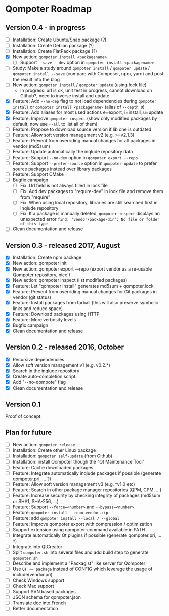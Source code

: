 Qompoter Roadmap
================

Version 0.4 - in progress
-----------

* [ ] Installation: Create Ubuntu/Snap package (?)
* [ ] Installation: Create Debian package (?)
* [ ] Installation: Create FlatPack package (?)
* [x] New action: `qompoter install <packagename>`
  * [ ] Support `--save --dev` option in `qompoter install <packagename>`
* [ ] Study: Make a study around `qompoter install` / `qompoter update` / `qompoter install --save` (compare with Composer, npm, yarn) and post the result into the blog
* [ ] New action: `qompoter install` / `qompoter update` (using lock file)
  * In progress: url is ok, unit test in progress, cannot download on Github?, need to inverse install and update
* [x] Feature: Add `--no-dep` flag to not load dependencies during `qompoter install` or `qompoter install <packagename>` (alias of `--depth 0`)
* [x] Feature: Add aliases for most used actions e=export, i=install, u=update
* [x] Feature: Improve `qompoter inspect` (show only modified packages by default, now use `--all` to list all of them)
* [ ] Feature: Propose to download source version if lib one is outdated
* [ ] Feature: Allow soft version management v2 (e.g. >=v2.1.3)
* [ ] Feature: Prevent from overriding manual changes for all packages in vendor (md5sum)
* [ ] Feature: Update automatically the inqlude repository data
* [ ] Feature: Support `--no-dev` option in `qompoter export --repo`
* [ ] Feature: Support `--prefer-source` option in `qompoter update` to prefer source packages instead over library packages
* [ ] Feature: Support CMake
* [ ] Bugfix campaign
  * [ ] Fix: Url field is not always filled in lock file
  * [ ] Fix: Add dev packages to "require-dev" in lock file and remove them from "require"
  * [ ] Fix: When using local repository, libraries are still searched first in Inqlude repository
  * [ ] Fix: If a package is manually deleted, `qompoter inspect` displays an unexpected error `find: ‘vendor/package-dir’: No file or folder of this type`
* [ ] Clean documentation and release

Version 0.3 - released 2017, August
-----------

* [x] Installation: Create npm package
* [x] New action: qompoter init
* [x] New action: qompoter export --repo (export vendor as a re-usable Qompoter repository, nice!)
* [x] New action: qompoter inspect (list modified packages)
* [x] Feature: Let "qompoter install" generates md5sum + qompoter.lock
* [x] Feature: Prevent from overriding manual changes for Git packages in vendor (git status)
* [x] Feature: Install packages from tarball (this will also preserve symbolic links and reduce space)
* [x] Feature: Download packages using HTTP
* [x] Feature: More verbosity levels
* [x] Bugfix campaign
* [x] Clean documentation and release

Version 0.2 - released 2016, October
-----------

* [x] Recursive dependencies
* [x] Allow soft version management v1 (e.g. v0.2.\*)
* [x] Search in the inqlude repository
* [x] Create auto-completion script
* [x] Add "--no-qompote" flag
* [x] Clean documentation and release

Version 0.1
-----------

Proof of concept.

Plan for future
-----------

* [ ] New action: `qompoter release`
* [ ] Installation: Create other Linux package
* [ ] Installation: `qompoter self-update` (from Github)
* [ ] Installation: install Qompoter though the "Qt Maintenance Tool"
* [ ] Feature: Cache downloaded packages
* [ ] Feature: Integrate automatically inqlude packages if possible (generate qompoter.pri, ... ?)
* [ ] Feature: Allow soft version management v3 (e.g. ^v1.0 etc)
* [ ] Feature: Search in other package manager repositories (QPM, CPM, ...)
* [ ] Feature: Increase security by checking integrity of packages (md5sum or SHA1, SHA-256, ...)
* [ ] Feature: Support `--force=<number>` and `--bypass=<number>`
* [ ] Feature: `qompoter install --repo vendor.zip`
* [ ] Feature: add `qompoter install --local / --global`
* [ ] Feature: Improve qompoter export with compression / optimization
* [ ] Support extension using qompoter-command available in PATH
* [ ] Integrate automatically Qt plugins if possible (generate qompoter.pri, ... ?)
* [ ] Integrate into QtCreator
* [ ] Split `qompoter.sh` into several files and add build step to generate `qompoter.sh`
* [ ] Describe and implement a "Packagist" like server for Qompoter
* [ ] Use `QT += package` instead of CONFIG which leverage the usage of include(vendor.pri)
* [ ] Check Windows support
* [ ] Check Mac support
* [ ] Support SVN based packages
* [ ] JSON schema for qompoter.json
* [ ] Translate doc into French
* [ ] Better documentation
